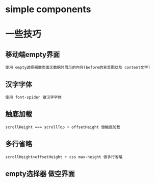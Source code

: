 # simple components
  
# 一些技巧
## 移动端empty界面
    使用 empty选择器做页面无数据时展示的内容(before的背景图以及 content文字)

## 汉字字体
    使用 font-spider 做汉字字体
    
## 触底加载
    scrollHeight === scrollTop + offsetHeight 做触底加载

## 多行省略
    scrollHeight>offsetHeight + css max-height 做多行省略
    
## empty选择器 做空界面
  
  
